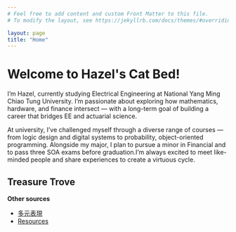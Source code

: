 ```yaml
---
# Feel free to add content and custom Front Matter to this file.
# To modify the layout, see https://jekyllrb.com/docs/themes/#overriding-theme-defaults

layout: page
title: "Home"
---
```


# Welcome to Hazel's Cat Bed!

I’m Hazel, currently studying Electrical Engineering at National Yang Ming Chiao Tung University. I’m passionate about exploring how mathematics, hardware, and finance intersect — with a long-term goal of building a career that bridges EE and actuarial science.

At university, I’ve challenged myself through a diverse range of courses — from logic design and digital systems to probability, object-oriented programming. Alongside my major, I plan to pursue a minor in Financial and to pass three SOA exams before graduation.I’m always excited to meet like-minded people and share experiences to create a virtuous cycle.

## Treasure Trove
**Other sources**
- [多元表現](_posts/2025-02-18-多元表現.md)
- [Resources](_posts/2025-04-28-Resources.md)
